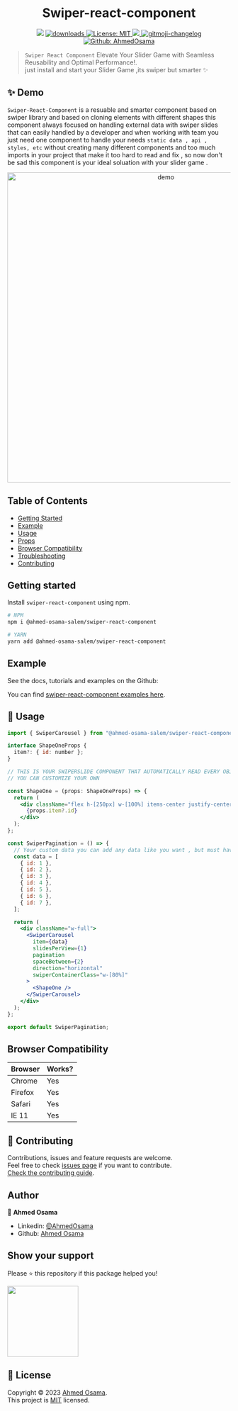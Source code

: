 <div style="text-align: center;">

# Swiper-react-component

</div>
<p align="center">
  <img src="https://img.shields.io/npm/v/readme-md-generator.svg?orange=blue" />
  <a href="https://www.npmjs.com/package/@ahmed-osama-salem/swiper-react-component">
    <img alt="downloads" src="https://img.shields.io/npm/dm/readme-md-generator.svg?color=blue" target="_blank" />
  </a>
  <a href="https://github.com/Ahmed-Osama-Salem/swiper-react-component/blob/main/LICENSE">
    <img alt="License: MIT" src="https://img.shields.io/badge/license-MIT-yellow.svg" target="_blank" />
  </a>
  <a href="https://codecov.io/gh/kefranabg/readme-md-generator">
    <img src="https://codecov.io/gh/kefranabg/readme-md-generator/branch/master/graph/badge.svg" />
  </a>
  <a href="https://github.com/Ahmed-Osama-Salem/swiper-react-component">
    <img src="https://img.shields.io/badge/changelog-gitmoji-brightgreen.svg" alt="gitmoji-changelog">
  </a>
  <a href="https://github.com/Ahmed-Osama-Salem">
    <img alt="Github: AhmedOsama" src="https://img.shields.io/twitter/follow/ahmedosama.svg?style=social" target="_blank" />
  </a> 
</p>

> `Swiper React Component` Elevate Your Slider Game with Seamless Reusability and Optimal Performance!.<br /> just install and start your Slider Game ,its swiper but smarter ✨

## ✨ Demo

`Swiper-React-Component` is a resuable and smarter component based on swiper library and based on cloning elements with different shapes this component always focused on handling external data with swiper slides that can easily handled by a developer and when working with team you just need one component to handle your needs `static data , api , styles, etc` without creating many different components and too much imports in your project that make it too hard to read and fix , so now don't be sad this component is your ideal soluation with your slider game .

<p align="center">
  <img width="700" align="center" src="https://github.com/Ahmed-Osama-Salem/swiper-react-component-demo/blob/main/public/demo.gif" alt="demo"/>
</p>

## Table of Contents

- [Getting Started](#getting-started)
- [Example](#example)
- [Usage](#usage)
- [Props](#props)
- [Browser Compatibility](#browser-compatibility)
- [Troubleshooting](#troubleshooting)
- [Contributing](#contributing)

## Getting started

Install `swiper-react-component` using npm.

```sh
# NPM
npm i @ahmed-osama-salem/swiper-react-component

# YARN
yarn add @ahmed-osama-salem/swiper-react-component
```

## Example

See the docs, tutorials and examples on the Github:

You can find [swiper-react-component examples here](https://github.com/Ahmed-Osama-Salem/swiper-react-component-demo).

## 🚀 Usage

```jsx
import { SwiperCarousel } from "@ahmed-osama-salem/swiper-react-component";

interface ShapeOneProps {
  item?: { id: number };
}

// THIS IS YOUR SWIPERSLIDE COMPONENT THAT AUTOMATICALLY READ EVERY OBJECT OF YOUR DATA AS item prop
// YOU CAN CUSTOMIZE YOUR OWN

const ShapeOne = (props: ShapeOneProps) => {
  return (
    <div className="flex h-[250px] w-[100%] items-center justify-center bg-stone-300 rounded-lg ">
      {props.item?.id}
    </div>
  );
};

const SwiperPagination = () => {
  // Your custom data you can add any data like you want , but must have an id key
  const data = [
    { id: 1 },
    { id: 2 },
    { id: 3 },
    { id: 4 },
    { id: 5 },
    { id: 6 },
    { id: 7 },
  ];

  return (
    <div className="w-full">
      <SwiperCarousel
        item={data}
        slidesPerView={1}
        pagination
        spaceBetween={2}
        direction="horizontal"
        swiperContainerClass="w-[80%]"
      >
        <ShapeOne />
      </SwiperCarousel>
    </div>
  );
};

export default SwiperPagination;
```

<!--## Code Contributors-->

<!--This project exists thanks to all the people who contribute. [[Contribute](CONTRIBUTING.md)].-->
<!--<a href="https://github.com/kefranabg/readme-md-generator/graphs/contributors"><img src="https://opencollective.com/readme-md-generator/contributors.svg?width=890&button=false" /></a>-->

## Browser Compatibility

| Browser | Works? |
| :------ | :----- |
| Chrome  | Yes    |
| Firefox | Yes    |
| Safari  | Yes    |
| IE 11   | Yes    |


## 🤝 Contributing

Contributions, issues and feature requests are welcome.<br />
Feel free to check [issues page](https://github.com/Ahmed-Osama-Salem/swiper-react-component/issues) if you want to contribute.<br />
[Check the contributing guide](./CONTRIBUTING.md).<br />

## Author

👤 **Ahmed Osama**

- Linkedin: [@AhmedOsama](https://www.linkedin.com/in/ahmed-osama-083602243/)
- Github: [Ahmed Osama](https://github.com/Ahmed-Osama-Salem)

## Show your support

Please ⭐️ this repository if this package helped you!

<a href="https://github.com/Ahmed-Osama-Salem/swiper-react-component">
  <img src="https://c5.patreon.com/external/logo/become_a_patron_button@2x.png" width="160">
</a>

## 📝 License

Copyright © 2023 [Ahmed Osama](https://github.com/Ahmed-Osama-Salem).<br />
This project is [MIT](https://github.com/kefranabg/readme-md-generator/blob/master/LICENSE) licensed.
